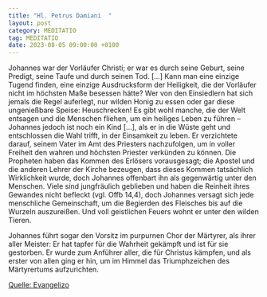 ```yaml
---
title: "Hl. Petrus Damiani  "
layout: post
category: MEDITATIO
tag: MEDITATIO
date: 2023-08-05 09:00:00 +0100
---
```

Johannes war der Vorläufer Christi; er war es durch seine Geburt, seine Predigt, seine Taufe und durch seinen Tod. […] Kann man eine einzige Tugend finden, eine einzige Ausdrucksform der Heiligkeit, die der Vorläufer nicht im höchsten Maße besessen hätte? Wer von den Einsiedlern hat sich jemals die Regel auferlegt, nur wilden Honig zu essen oder gar diese ungenießbare Speise: Heuschrecken! Es gibt wohl manche, die der Welt entsagen und die Menschen fliehen, um ein heiliges Leben zu führen – Johannes jedoch ist noch ein Kind […], als er in die Wüste geht und entschlossen die Wahl trifft, in der Einsamkeit zu leben.<!--more--> Er verzichtete darauf, seinem Vater im Amt des Priesters nachzufolgen, um in voller Freiheit den wahren und höchsten Priester verkünden zu können. Die Propheten haben das Kommen des Erlösers vorausgesagt; die Apostel und die anderen Lehrer der Kirche bezeugen, dass dieses Kommen tatsächlich Wirklichkeit wurde, doch Johannes offenbart ihn als gegenwärtig unter den Menschen. Viele sind jungfräulich geblieben und haben die Reinheit ihres Gewandes nicht befleckt (vgl. Offb 14,4), doch Johannes versagt sich jede menschliche Gemeinschaft, um die Begierden des Fleisches bis auf die Wurzeln auszureißen. Und voll geistlichen Feuers wohnt er unter den wilden Tieren.

Johannes führt sogar den Vorsitz im purpurnen Chor der Märtyrer, als ihrer aller Meister: Er hat tapfer für die Wahrheit gekämpft und ist für sie gestorben. Er wurde zum Anführer aller, die für Christus kämpfen, und als erster von allen ging er hin, um im Himmel das Triumphzeichen des Märtyrertums aufzurichten.


[Quelle: Evangelizo](https://evangeliumtagfuertag.org/DE/gospel)